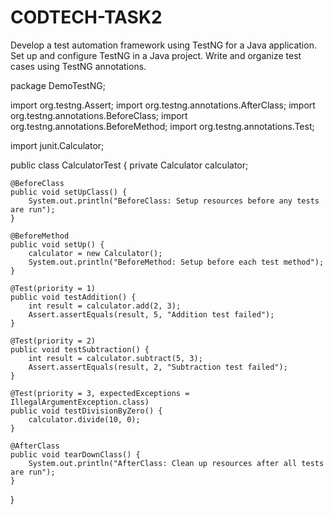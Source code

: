 # CODTECH-TASK2
Develop a test automation framework using TestNG for a Java application. 
Set up and configure TestNG in a Java project. Write and organize test cases
using TestNG annotations.


package DemoTestNG;

import org.testng.Assert;
import org.testng.annotations.AfterClass;
import org.testng.annotations.BeforeClass;
import org.testng.annotations.BeforeMethod;
import org.testng.annotations.Test;

import junit.Calculator;

public class CalculatorTest {
    private Calculator calculator;

    @BeforeClass
    public void setUpClass() {
        System.out.println("BeforeClass: Setup resources before any tests are run");
    }

    @BeforeMethod
    public void setUp() {
        calculator = new Calculator();
        System.out.println("BeforeMethod: Setup before each test method");
    }

    @Test(priority = 1)
    public void testAddition() {
        int result = calculator.add(2, 3);
        Assert.assertEquals(result, 5, "Addition test failed");
    }

    @Test(priority = 2)
    public void testSubtraction() {
        int result = calculator.subtract(5, 3);
        Assert.assertEquals(result, 2, "Subtraction test failed");
    }

    @Test(priority = 3, expectedExceptions = IllegalArgumentException.class)
    public void testDivisionByZero() {
        calculator.divide(10, 0);
    }

    @AfterClass
    public void tearDownClass() {
        System.out.println("AfterClass: Clean up resources after all tests are run");
    }
}

